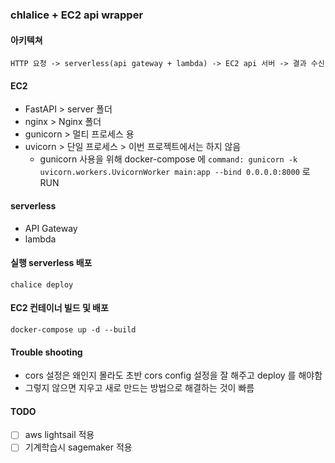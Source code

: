 ### chlalice + EC2 api wrapper

#### 아키텍쳐

```
HTTP 요청 -> serverless(api gateway + lambda) -> EC2 api 서버 -> 결과 수신
```

#### EC2
- FastAPI > server 폴더
- nginx > Nginx 폴더
- gunicorn > 멀티 프로세스 용
- uvicorn > 단일 프로세스 > 이번 프로젝트에서는 하지 않음
    - gunicorn 사용을 위해 docker-compose 에 ```command: gunicorn -k uvicorn.workers.UvicornWorker main:app --bind 0.0.0.0:8000``` 로 RUN

#### serverless
- API Gateway
- lambda

#### 실행 serverless 배포
```
chalice deploy
```

#### EC2 컨테이너 빌드 및 배포
```
docker-compose up -d --build
```
#### Trouble shooting
- cors 설정은 왜인지 몰라도 초반 cors config 설정을 잘 해주고 deploy 를 해야함
- 그렇지 않으면 지우고 새로 만드는 방법으로 해결하는 것이 빠름

#### TODO
- [ ] aws lightsail 적용
- [ ] 기계학습시 sagemaker 적용